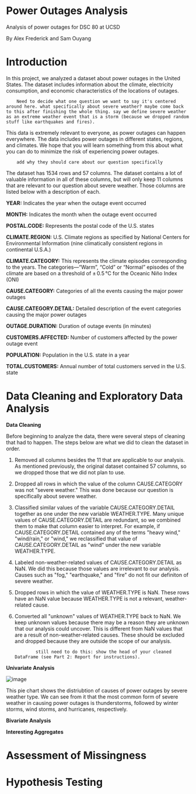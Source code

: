 # Power Outages Analysis
Analysis of power outages for DSC 80 at UCSD

By Alex Frederick and Sam Ouyang


# Introduction


In this project, we analyzed a dataset about power outages in the United States. The dataset includes information about the climate, electricity consumption, and economic characteristics of the locations of outages.

        Need to decide what one question we want to say it's centered around here. what specifically about severe weather? maybe come back to this after finishing the whole thing. say we define severe weather as an extreme weather event that is a storm (because we dropped random stuff like earthquakes and fires).

This data is extremely relevant to everyone, as power outages can happen everywhere. The data includes power outages in different states, regions, and climates. We hope that you will learn something from this about what you can do to minimize the risk of experiencing power outages.

        add why they should care about our question specifically

The dataset has 1534 rows and 57 columns. The dataset contains a lot of valuable information in all of these columns, but will only keep 11 columns that are relevant to our question about severe weather. Those columns are listed below with a description of each.  


        


**YEAR:** Indicates the year when the outage event occurred

**MONTH:** Indicates the month when the outage event occurred

**POSTAL.CODE:** Represents the postal code of the U.S. states

**CLIMATE.REGION:** U.S. Climate regions as specified by National Centers for Environmental Information (nine climatically consistent regions in continental U.S.A.)

**CLIMATE.CATEGORY:** This represents the climate episodes corresponding to the years. The categories—“Warm”, “Cold” or “Normal” episodes of the climate are based on a threshold of ± 0.5 °C for the Oceanic Niño Index (ONI)

**CAUSE.CATEGORY:** Categories of all the events causing the major power outages

**CAUSE.CATEGORY.DETAIL:** Detailed description of the event categories causing the major power outages

**OUTAGE.DURATION:** Duration of outage events (in minutes)

**CUSTOMERS.AFFECTED:** Number of customers affected by the power outage event

**POPULATION:** Population in the U.S. state in a year

**TOTAL.CUSTOMERS:** Annual number of total customers served in the U.S. state

         

# Data Cleaning and Exploratory Data Analysis

**Data Cleaning**

Before beginning to analyze the data, there were several steps of cleaning that had to happen. The steps below are what we did to clean the dataset in order.

1. Removed all columns besides the 11 that are applicable to our analysis. As mentioned previously, the original dataset contained 57 columns, so we dropped those that we did not plan to use.
   
2. Dropped all rows in which the value of the column CAUSE.CATEGORY was not "severe weather." This was done because our question is specifically about severe weather.

3. Classified similar values of the variable CAUSE.CATEGORY.DETAIL together as one under the new variable WEATHER.TYPE. Many unique values of CAUSE.CATEGORY.DETAIL are redundant, so we combined them to make that column easier to interpret. For example, if CAUSE.CATEGORY.DETAIL contained any of the terms "heavy wind," "wind/rain," or "wind," we reclassified that value of CAUSE.CATEGORY.DETAIL as "wind" under the new variable WEATHER.TYPE.

4. Labeled non-weather-related values of CAUSE.CATEGORY.DETAIL as NaN. We did this because those values are irrelevant to our analysis. Causes such as "fog," "earthquake," and "fire" do not fit our definiton of severe weather.

5. Dropped rows in which the value of WEATHER.TYPE is NaN. These rows have an NaN value because  WEATHER.TYPE is not a relevant, weather-related cause.

6. Converted all "unknown" values of WEATHER.TYPE back to NaN. We keep unknown values because there may be a reason they are unknown that our analysis could uncover. This is different from NaN values that are a result of non-weather-related causes. These should be excluded and dropped because they are outside the scope of our analysis.

               still need to do this: show the head of your cleaned DataFrame (see Part 2: Report for instructions).

**Univariate Analysis**

![image](https://github.com/user-attachments/assets/ba0081f1-2b62-4f67-a7d6-7c41ca0a6e47)


This pie chart shows the distriubtion of causes of power outages by severe weather type. We can see from it that the most common form of severe weather in causing power outages is thunderstorms, followed by winter storms, wind storms, and hurricanes, respectively.

**Bivariate Analysis**

**Interesting Aggregates**

# Assessment of Missingness

# Hypothesis Testing


